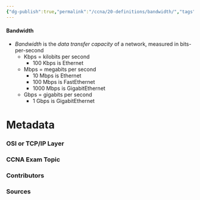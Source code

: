 ```yaml
---
{"dg-publish":true,"permalink":"/ccna/20-definitions/bandwidth/","tags":["defs_ccna"]}
---
```


#### Bandwidth
- *Bandwidth* is the *data transfer capacity* of a network, measured in bits-per-second
	- Kbps = kilobits per second
		- 100 Kbps is Ethernet
	- Mbps = megabits per second
		- 10 Mbps is Ethernet
		- 100 Mbps is FastEthernet
		- 1000 Mbps is GigabitEthernet
	- Gbps = gigabits per second
		- 1 Gbps is GigabitEthernet







# Metadata
### OSI or TCP/IP Layer

### CCNA Exam Topic

### Contributors

### Sources

